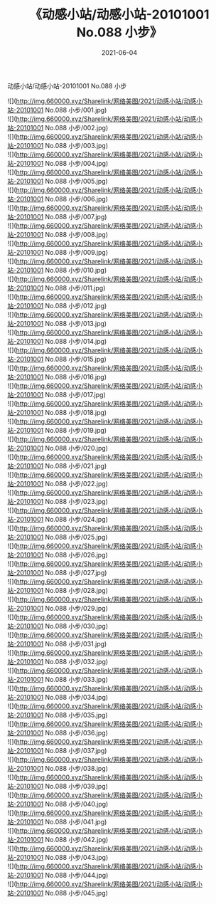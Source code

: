 ﻿---
layout: post
title:  《动感小站/动感小站-20101001 No.088 小步》
date:   2021-06-04
img: http://img.660000.xyz/Sharelink/网络美图/2021/动感小站/动感小站-20101001 No.088 小步/000.jpg
categories: [美女, 清纯, 唯美]
---

动感小站/动感小站-20101001 No.088 小步

 ![](http://img.660000.xyz/Sharelink/网络美图/2021/动感小站/动感小站-20101001 No.088 小步/001.jpg) <br>![](http://img.660000.xyz/Sharelink/网络美图/2021/动感小站/动感小站-20101001 No.088 小步/002.jpg) <br>![](http://img.660000.xyz/Sharelink/网络美图/2021/动感小站/动感小站-20101001 No.088 小步/003.jpg) <br>![](http://img.660000.xyz/Sharelink/网络美图/2021/动感小站/动感小站-20101001 No.088 小步/004.jpg) <br>![](http://img.660000.xyz/Sharelink/网络美图/2021/动感小站/动感小站-20101001 No.088 小步/005.jpg) <br>![](http://img.660000.xyz/Sharelink/网络美图/2021/动感小站/动感小站-20101001 No.088 小步/006.jpg) <br>![](http://img.660000.xyz/Sharelink/网络美图/2021/动感小站/动感小站-20101001 No.088 小步/007.jpg) <br>![](http://img.660000.xyz/Sharelink/网络美图/2021/动感小站/动感小站-20101001 No.088 小步/008.jpg) <br>![](http://img.660000.xyz/Sharelink/网络美图/2021/动感小站/动感小站-20101001 No.088 小步/009.jpg) <br>![](http://img.660000.xyz/Sharelink/网络美图/2021/动感小站/动感小站-20101001 No.088 小步/010.jpg) <br>![](http://img.660000.xyz/Sharelink/网络美图/2021/动感小站/动感小站-20101001 No.088 小步/011.jpg) <br>![](http://img.660000.xyz/Sharelink/网络美图/2021/动感小站/动感小站-20101001 No.088 小步/012.jpg) <br>![](http://img.660000.xyz/Sharelink/网络美图/2021/动感小站/动感小站-20101001 No.088 小步/013.jpg) <br>![](http://img.660000.xyz/Sharelink/网络美图/2021/动感小站/动感小站-20101001 No.088 小步/014.jpg) <br>![](http://img.660000.xyz/Sharelink/网络美图/2021/动感小站/动感小站-20101001 No.088 小步/015.jpg) <br>![](http://img.660000.xyz/Sharelink/网络美图/2021/动感小站/动感小站-20101001 No.088 小步/016.jpg) <br>![](http://img.660000.xyz/Sharelink/网络美图/2021/动感小站/动感小站-20101001 No.088 小步/017.jpg) <br>![](http://img.660000.xyz/Sharelink/网络美图/2021/动感小站/动感小站-20101001 No.088 小步/018.jpg) <br>![](http://img.660000.xyz/Sharelink/网络美图/2021/动感小站/动感小站-20101001 No.088 小步/019.jpg) <br>![](http://img.660000.xyz/Sharelink/网络美图/2021/动感小站/动感小站-20101001 No.088 小步/020.jpg) <br>![](http://img.660000.xyz/Sharelink/网络美图/2021/动感小站/动感小站-20101001 No.088 小步/021.jpg) <br>![](http://img.660000.xyz/Sharelink/网络美图/2021/动感小站/动感小站-20101001 No.088 小步/022.jpg) <br>![](http://img.660000.xyz/Sharelink/网络美图/2021/动感小站/动感小站-20101001 No.088 小步/023.jpg) <br>![](http://img.660000.xyz/Sharelink/网络美图/2021/动感小站/动感小站-20101001 No.088 小步/024.jpg) <br>![](http://img.660000.xyz/Sharelink/网络美图/2021/动感小站/动感小站-20101001 No.088 小步/025.jpg) <br>![](http://img.660000.xyz/Sharelink/网络美图/2021/动感小站/动感小站-20101001 No.088 小步/026.jpg) <br>![](http://img.660000.xyz/Sharelink/网络美图/2021/动感小站/动感小站-20101001 No.088 小步/027.jpg) <br>![](http://img.660000.xyz/Sharelink/网络美图/2021/动感小站/动感小站-20101001 No.088 小步/028.jpg) <br>![](http://img.660000.xyz/Sharelink/网络美图/2021/动感小站/动感小站-20101001 No.088 小步/029.jpg) <br>![](http://img.660000.xyz/Sharelink/网络美图/2021/动感小站/动感小站-20101001 No.088 小步/030.jpg) <br>![](http://img.660000.xyz/Sharelink/网络美图/2021/动感小站/动感小站-20101001 No.088 小步/031.jpg) <br>![](http://img.660000.xyz/Sharelink/网络美图/2021/动感小站/动感小站-20101001 No.088 小步/032.jpg) <br>![](http://img.660000.xyz/Sharelink/网络美图/2021/动感小站/动感小站-20101001 No.088 小步/033.jpg) <br>![](http://img.660000.xyz/Sharelink/网络美图/2021/动感小站/动感小站-20101001 No.088 小步/034.jpg) <br>![](http://img.660000.xyz/Sharelink/网络美图/2021/动感小站/动感小站-20101001 No.088 小步/035.jpg) <br>![](http://img.660000.xyz/Sharelink/网络美图/2021/动感小站/动感小站-20101001 No.088 小步/036.jpg) <br>![](http://img.660000.xyz/Sharelink/网络美图/2021/动感小站/动感小站-20101001 No.088 小步/037.jpg) <br>![](http://img.660000.xyz/Sharelink/网络美图/2021/动感小站/动感小站-20101001 No.088 小步/038.jpg) <br>![](http://img.660000.xyz/Sharelink/网络美图/2021/动感小站/动感小站-20101001 No.088 小步/039.jpg) <br>![](http://img.660000.xyz/Sharelink/网络美图/2021/动感小站/动感小站-20101001 No.088 小步/040.jpg) <br>![](http://img.660000.xyz/Sharelink/网络美图/2021/动感小站/动感小站-20101001 No.088 小步/041.jpg) <br>![](http://img.660000.xyz/Sharelink/网络美图/2021/动感小站/动感小站-20101001 No.088 小步/042.jpg) <br>![](http://img.660000.xyz/Sharelink/网络美图/2021/动感小站/动感小站-20101001 No.088 小步/043.jpg) <br>![](http://img.660000.xyz/Sharelink/网络美图/2021/动感小站/动感小站-20101001 No.088 小步/044.jpg) <br>![](http://img.660000.xyz/Sharelink/网络美图/2021/动感小站/动感小站-20101001 No.088 小步/045.jpg) <br>
